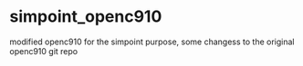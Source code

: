 # simpoint_openc910
modified openc910 for the simpoint purpose, some changess to the original openc910 git repo
